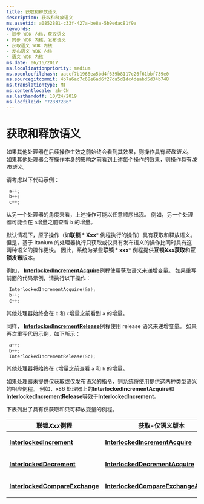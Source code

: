 ```yaml
---
title: 获取和释放语义
description: 获取和释放语义
ms.assetid: a0852881-c33f-427a-be8a-5b9edac81f9a
keywords:
- 同步 WDK 内核，获取语义
- 同步 WDK 内核，发布语义
- 获取语义 WDK 内核
- 发布语义 WDK 内核
- 语义 WDK 内核
ms.date: 06/16/2017
ms.localizationpriority: medium
ms.openlocfilehash: aaccf7b1968ea5bd4f639b8117c26f61bbf739e0
ms.sourcegitcommit: 4b7a6ac7c68e6ad6f27da5d1dc4deabd5d34b748
ms.translationtype: MT
ms.contentlocale: zh-CN
ms.lasthandoff: 10/24/2019
ms.locfileid: "72837286"
---
```

# <a name="acquire-and-release-semantics"></a>获取和释放语义





如果其他处理器在后续操作生效之前始终会看到其效果，则操作具有*获取语义*。 如果其他处理器会在操作本身的影响之前看到上述每个操作的效果，则操作具有*发布语义*。

请考虑以下代码示例：

```cpp
 a++;
 b++;
 c++;
```

从另一个处理器的角度来看，上述操作可能以任意顺序出现。 例如，另一个处理器可能会在 `a`增量之前查看 `b` 的增量。

默认情况下，原子操作（如**联锁 * Xxx*** 例程执行的操作）具有获取和释放语义。 但是，基于 Itanium 的处理器执行只获取或仅具有发布语义的操作比同时具有这两种语义的操作更快。 因此，系统为某些**联锁 * xxx*** 例程提供**互锁*Xxx*获取**和**互锁发布**版本。

例如， [**InterlockedIncrementAcquire**](https://docs.microsoft.com/previous-versions/windows/hardware/drivers/ff547916(v=vs.85))例程使用获取语义来递增变量。 如果重写前面的代码示例，请执行以下操作：

```cpp
 InterlockedIncrementAcquire(&a);
 b++;
 c++;
```

其他处理器始终会在 `b` 和 `c`增量之前看到 `a` 的增量。

同样， [**InterlockedIncrementRelease**](https://docs.microsoft.com/previous-versions/windows/hardware/drivers/ff547919(v=vs.85))例程使用 release 语义来递增变量。 如果再次重写代码示例，如下所示：

```cpp
 a++;
 b++;
 InterlockedIncrementRelease(&c);
```

其他处理器将始终在 `c`增量之前查看 `a` 和 `b` 的增量。

如果处理器未提供仅获取或仅发布语义的指令，则系统将使用提供这两种类型语义的相应例程。 例如，x86 处理器上的**InterlockedIncrementAcquire**和**InterlockedIncrementRelease**等效于**InterlockedIncrement**。

下表列出了具有仅获取和只可释放变量的例程。

<table>
<colgroup>
<col width="33%" />
<col width="33%" />
<col width="33%" />
</colgroup>
<thead>
<tr class="header">
<th>联锁<em>Xxx</em>例程</th>
<th>获取-仅语义版本</th>
<th>发布-仅语义版本</th>
</tr>
</thead>
<tbody>
<tr class="odd">
<td><p><a href="https://docs.microsoft.com/windows-hardware/drivers/ddi/wdm/nf-wdm-interlockedincrement" data-raw-source="[&lt;strong&gt;InterlockedIncrement&lt;/strong&gt;](https://docs.microsoft.com/windows-hardware/drivers/ddi/wdm/nf-wdm-interlockedincrement)"><strong>InterlockedIncrement</strong></a></p></td>
<td><p><a href="https://docs.microsoft.com/previous-versions/windows/hardware/drivers/ff547916(v=vs.85)" data-raw-source="[&lt;strong&gt;InterlockedIncrementAcquire&lt;/strong&gt;](https://docs.microsoft.com/previous-versions/windows/hardware/drivers/ff547916(v=vs.85))"><strong>InterlockedIncrementAcquire</strong></a></p></td>
<td><p><a href="https://docs.microsoft.com/previous-versions/windows/hardware/drivers/ff547919(v=vs.85)" data-raw-source="[&lt;strong&gt;InterlockedIncrementRelease&lt;/strong&gt;](https://docs.microsoft.com/previous-versions/windows/hardware/drivers/ff547919(v=vs.85))"><strong>InterlockedIncrementRelease</strong></a></p></td>
</tr>
<tr class="even">
<td><p><a href="https://docs.microsoft.com/windows-hardware/drivers/ddi/wdm/nf-wdm-interlockeddecrement" data-raw-source="[&lt;strong&gt;InterlockedDecrement&lt;/strong&gt;](https://docs.microsoft.com/windows-hardware/drivers/ddi/wdm/nf-wdm-interlockeddecrement)"><strong>InterlockedDecrement</strong></a></p></td>
<td><p><a href="https://docs.microsoft.com/previous-versions/windows/hardware/drivers/ff547875(v=vs.85)" data-raw-source="[&lt;strong&gt;InterlockedDecrementAcquire&lt;/strong&gt;](https://docs.microsoft.com/previous-versions/windows/hardware/drivers/ff547875(v=vs.85))"><strong>InterlockedDecrementAcquire</strong></a></p></td>
<td><p><a href="https://docs.microsoft.com/previous-versions/windows/hardware/drivers/ff547883(v=vs.85)" data-raw-source="[&lt;strong&gt;InterlockedDecrementRelease&lt;/strong&gt;](https://docs.microsoft.com/previous-versions/windows/hardware/drivers/ff547883(v=vs.85))"><strong>InterlockedDecrementRelease</strong></a></p></td>
</tr>
<tr class="odd">
<td><p><a href="https://docs.microsoft.com/windows-hardware/drivers/ddi/wdm/nf-wdm-interlockedcompareexchange" data-raw-source="[&lt;strong&gt;InterlockedCompareExchange&lt;/strong&gt;](https://docs.microsoft.com/windows-hardware/drivers/ddi/wdm/nf-wdm-interlockedcompareexchange)"><strong>InterlockedCompareExchange</strong></a></p></td>
<td><p><a href="https://docs.microsoft.com/previous-versions/windows/hardware/drivers/ff547857(v=vs.85)" data-raw-source="[&lt;strong&gt;InterlockedCompareExchangeAcquire&lt;/strong&gt;](https://docs.microsoft.com/previous-versions/windows/hardware/drivers/ff547857(v=vs.85))"><strong>InterlockedCompareExchangeAcquire</strong></a></p></td>
<td><p><a href="https://docs.microsoft.com/previous-versions/windows/hardware/drivers/ff547867(v=vs.85)" data-raw-source="[&lt;strong&gt;InterlockedCompareExchangeRelease&lt;/strong&gt;](https://docs.microsoft.com/previous-versions/windows/hardware/drivers/ff547867(v=vs.85))"><strong>InterlockedCompareExchangeRelease</strong></a></p></td>
</tr>
</tbody>
</table>

 

 

 




